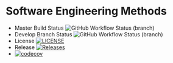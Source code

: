 # Software Engineering Methods
* Master Build Status ![GitHub Workflow Status (branch)](https://img.shields.io/github/actions/workflow/status/mhannah04/sem/main.yml?branch=master)
* Develop Branch Status ![GitHub Workflow Status (branch)](https://img.shields.io/github/actions/workflow/status/mhannah04/sem/main.yml?branch=develop)
* License [![LICENSE](https://img.shields.io/github/license/mhannah04/sem.svg?style=flat-square)](https://github.com/mhannah04/sem/blob/master/LICENSE)
* Release [![Releases](https://img.shields.io/github/release/mhannah04/sem/all.svg?style=flat-square)](https://github.com/mhannah04/sem/releases)
* [![codecov](https://codecov.io/gh/mhannah04/sem/graph/badge.svg?token=B2XDQZEVN0)](https://codecov.io/gh/mhannah04/sem)
